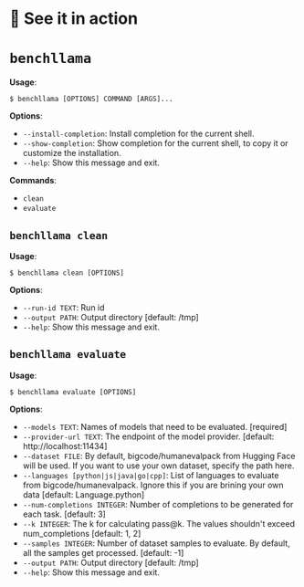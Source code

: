 # 👀 See it in action

# `benchllama`

**Usage**:

```console
$ benchllama [OPTIONS] COMMAND [ARGS]...
```

**Options**:

- `--install-completion`: Install completion for the current shell.
- `--show-completion`: Show completion for the current shell, to copy it or customize the installation.
- `--help`: Show this message and exit.

**Commands**:

- `clean`
- `evaluate`

## `benchllama clean`

**Usage**:

```console
$ benchllama clean [OPTIONS]
```

**Options**:

- `--run-id TEXT`: Run id
- `--output PATH`: Output directory [default: /tmp]
- `--help`: Show this message and exit.

## `benchllama evaluate`

**Usage**:

```console
$ benchllama evaluate [OPTIONS]
```

**Options**:

- `--models TEXT`: Names of models that need to be evaluated. [required]
- `--provider-url TEXT`: The endpoint of the model provider. [default: http://localhost:11434]
- `--dataset FILE`: By default, bigcode/humanevalpack from Hugging Face will be used. If you want to use your own dataset, specify the path here.
- `--languages [python|js|java|go|cpp]`: List of languages to evaluate from bigcode/humanevalpack. Ignore this if you are brining your own data [default: Language.python]
- `--num-completions INTEGER`: Number of completions to be generated for each task. [default: 3]
- `--k INTEGER`: The k for calculating pass@k. The values shouldn't exceed num_completions [default: 1, 2]
- `--samples INTEGER`: Number of dataset samples to evaluate. By default, all the samples get processed. [default: -1]
- `--output PATH`: Output directory [default: /tmp]
- `--help`: Show this message and exit.
